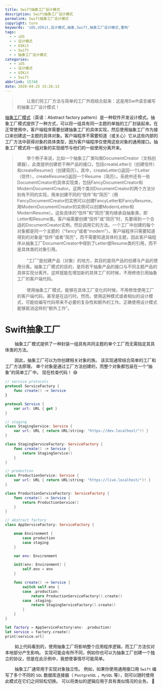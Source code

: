 ```yaml
---
title: Swift抽象工厂设计模式
description: Swift抽象工厂设计模式
permalink: Swift抽象工厂设计模式
copyright: ture
keywords: 'iOS,UIKit,设计模式,抽象,Swift,抽象工厂设计模式,重构'
tags:
  - - iOS
  - - 设计模式
  - - UIKit
  - - Swift
  - - 抽象工厂设计模式
categories:
  - - iOS
  - - 设计模式
  - - UIKit
  - - Swift
abbrlink: 15740
date: 2020-04-25 15:26:13
---
```


>&nbsp;&nbsp;&nbsp;&nbsp;&nbsp;&nbsp;&nbsp;&nbsp;让我们将工厂方法与简单的工厂外观结合起来：这是用Swift语言编写的抽象工厂设计模式！

[抽象工厂模式](https://zh.wikipedia.org/wiki/%E6%8A%BD%E8%B1%A1%E5%B7%A5%E5%8E%82 "抽象工厂模式")（英语：Abstract factory pattern）是一种软件开发设计模式。抽象工厂模式提供了一种方式，可以将一组具有同一主题的单独的工厂封装起来。在正常使用中，客户端程序需要创建抽象工厂的具体实现，然后使用抽象工厂作为接口来创建这一主题的具体对象。客户端程序不需要知道（或关心）它从这些内部的工厂方法中获得对象的具体类型，因为客户端程序仅使用这些对象的通用接口。抽象工厂模式将一组对象的实现细节与他们的一般使用分离开来。


<!-- more -->

>&nbsp;&nbsp;&nbsp;&nbsp;&nbsp;&nbsp;&nbsp;&nbsp;举个例子来说，比如一个抽象工厂类叫做DocumentCreator（文档创建器），此类提供创建若干种产品的接口，包括createLetter()（创建信件）和createResume()（创建简历）。其中，createLetter()返回一个Letter（信件），createResume()返回一个Resume（简历）。系统中还有一些DocumentCreator的具体实现类，包括FancyDocumentCreator和ModernDocumentCreator。这两个类对DocumentCreator的两个方法分别有不同的实现，用来创建不同的“信件”和“简历”（用FancyDocumentCreator的实例可以创建FancyLetter和FancyResume，用ModernDocumentCreator的实例可以创建ModernLetter和ModernResume）。这些具体的“信件”和“简历”类均继承自抽象类，即Letter和Resume类。客户端需要创建“信件”或“简历”时，先要得到一个合适的DocumentCreator实例，然后调用它的方法。一个工厂中创建的每个对象都是同一个主题的（“fancy”或者“modern”）。客户端程序只需要知道得到的对象是“信件”或者“简历”，而不需要知道具体的主题，因此客户端程序从抽象工厂DocumentCreator中得到了Letter或Resume类的引用，而不是具体类的对象引用。\
\
&nbsp;&nbsp;&nbsp;&nbsp;&nbsp;&nbsp;&nbsp;&nbsp;“工厂”是创建产品（对象）的地方，其目的是将产品的创建与产品的使用分离。抽象工厂模式的目的，是将若干抽象产品的接口与不同主题产品的具体实现分离开。这样就能在增加新的具体工厂的时候，不用修改引用抽象工厂的客户端代码。\
\
&nbsp;&nbsp;&nbsp;&nbsp;&nbsp;&nbsp;&nbsp;&nbsp;使用抽象工厂模式，能够在具体工厂变化的时候，不用修改使用工厂的客户端代码，甚至是在运行时。然而，使用这种模式或者相似的设计模式，可能给编写代码带来不必要的复杂性和额外的工作。正确使用设计模式能够抵消这样的“额外工作”。

# **Swift抽象工厂**

&nbsp;&nbsp;&nbsp;&nbsp;&nbsp;&nbsp;&nbsp;&nbsp;抽象工厂模式提供了一种封装一组具有共同主题的单个工厂而无需指定其具体类的方法。

&nbsp;&nbsp;&nbsp;&nbsp;&nbsp;&nbsp;&nbsp;&nbsp;因此，抽象工厂可以为你创建相关对象的族。 该实现通常结合简单的工厂和工厂方法原理。 单个对象是通过工厂方法创建的，而整个对象都包装在一个“抽象”的简单工厂中。 现在检查代码！ 😅

``` Swift
// service protocols
protocol ServiceFactory {
    func create() -> Service
}

protocol Service {
    var url: URL { get }
}

// staging
class StagingService: Service {
    var url: URL { return URL(string: "https://dev.localhost/")! }
}

class StagingServiceFactory: ServiceFactory {
    func create() -> Service {
        return StagingService()
    }
}

// production
class ProductionService: Service {
    var url: URL { return URL(string: "https://live.localhost/")! }
}

class ProductionServiceFactory: ServiceFactory {
    func create() -> Service {
        return ProductionService()
    }
}

// abstract factory
class AppServiceFactory: ServiceFactory {

    enum Environment {
        case production
        case staging
    }

    var env: Environment

    init(env: Environment) {
        self.env = env
    }

    func create() -> Service {
        switch self.env {
        case .production:
            return ProductionServiceFactory().create()
        case .staging:
            return StagingServiceFactory().create()
        }
    }
}

let factory = AppServiceFactory(env: .production)
let service = factory.create()
print(service.url)

```

&nbsp;&nbsp;&nbsp;&nbsp;&nbsp;&nbsp;&nbsp;&nbsp;如上代码看到的，使用抽象工厂将影响整个应用程序逻辑，而工厂方法仅对本地部分产生影响。 实现可能会有所不同，例如你也可以为抽象工厂创建一个独立的协议，但是在此示例中，我想使事情尽可能简单。

&nbsp;&nbsp;&nbsp;&nbsp;&nbsp;&nbsp;&nbsp;&nbsp;抽象工厂通常用于实现对象独立性。 例如，如果你使用通用接口用 ```Swift``` 编写了多个不同的 ```SQL``` 数据库连接器（ ```PostgreSQL``` ，```MySQL``` 等），则可以随时使用此模式在它们之间轻松切换。 可以将类似的逻辑应用于具有类似情况的业务。 🤔